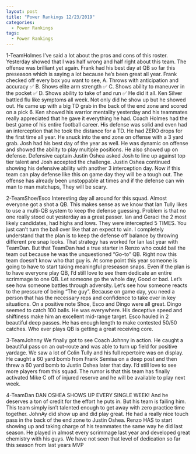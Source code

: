 ```yaml
---
layout: post
title: "Power Rankings 12/23/2019"
categories:
  - Power Rankings
tags:
  - Power Rankings
---
```


1-TeamHolmes
I’ve said a lot about the pros and cons of this roster. Yesterday showed that I was half wrong and half right about this team. The offense was brilliant yet again. Frank had his best day at QB so far this preseason which is saying a lot because he’s been great all year. Frank checked off every box you want to see,
A. Throws with anticipation and accuracy ✅
B. Shows elite arm strength ✅
C. Shows ability to maneuver in the pocket ✅
D. Shows ability to take of and run ✅
He did it all. Ken Silver battled flu like symptoms all week. Not only did he show up but he showed out. He came up with a big TD grab in the back of the end zone and scored on a pick 6. Ken showed his warrior mentality yesterday and his teammates really appreciated that he gave it everything he had. Coach Holmes had the best game of his entire football career. His defense was solid and even had an interception that he took the distance for a TD. He had ZERO drops for the first time all year. He snuck into the end zone on offense with a 3 yard grab. Josh had his best day of the year as well. He was dynamic on offense and showed the ability to play multiple positions. He also showed up on defense. Defensive captain Justin Oshea asked Josh to line up against top tier talent and Josh accepted the challenge. Justin Oshea continued showing his defensive ability with another 3 interception day. Now if this team can play defense like this on game day they will be a tough out. The offense has already been unstoppable at times and if the defense can win man to man matchups, They will be scary. 

2-TeamShoe/Esco
Interesting day all around for this squad. Almost everyone got a shot a QB. This makes sense as we know that Ian Tully likes to use a multi-QB system to keep the defense guessing. Problem is that no one really stood out yesterday as a great passer. Ian and Geraci the 2 most likely candidates, had highs and lows. They were intercepted 5 TIMES. You just can’t turn the ball over like that an expect to win. I completely understand that the plan is to keep the defense off balance by throwing different pre snap looks. That strategy has worked for Ian last year with TeamDan. But that TeamDan had a true starter in Renzo who could bail the team out because he was the unquestioned “Go-to” QB. Right now this team doesn’t know who that guy is. At some point this year someone is going to have to start taking meaningful preseason snaps. Even if the plan is to have everyone play QB, I’d still love to see them dedicate an entire scrimmage  to one QB. Let someone go the whole day, Good or bad. Let’s see how someone battles through adversity. Let’s see how someone reacts to the pressure of being “The guy”. Because on game day, you need a person that has the necessary reps and confidence to take over in key situations. On a positive note Shoe, Esco and Dingo were all great. Dingo seemed to catch 100 balls. He was everywhere. His deceptive speed and shiftiness make him an excellent mid-range target. Esco hauled in 2 beautiful deep passes. He has enough length to make contested 50/50 catches. Who ever plays QB is getting a great receiving core. 

3-TeamJohnny
We finally got to see Coach Johnny in action. He caught a beautiful pass on an out-route and was able to turn up field for positive yardage. We saw a lot of Colin Tully and his full repertoire was on display. He caught a 60 yard bomb from Frank Semisa on a deep post and then threw a 60 yard bomb to Justin Oshea later that day. I’d still love to see more players from this squad. The rumor is that this team has finally activated Mike C off of injured reserve and he will be available to play next week. 

4-TeamDan
DAN OSHEA SHOWS UP EVERY SINGLE WEEK! And he deserves a ton of credit for the effort he puts in. But his team is failing him. This team simply isn’t talented enough to get away with zero practice time together. JohnAy did show up and did play great. He had a really nice touch pass in the back of the end zone to Justin Oshea. Renzo HAS to start showing up and taking charge of his teammates the same way he did last season. He played in almost every scrimmage last year and developed great chemistry with his guys. We have not seen that level of dedication so far this season from last years MVP
